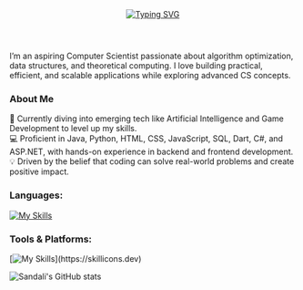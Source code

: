 
<head>
  <meta name="google-site-verification" content="l50Ld6b6I62IgntsSoqWSoLY-4Ywhf37ak-KfF95uTA" />
</head>
<header>
  <a href="https://git.io/typing-svg"><img src="https://readme-typing-svg.demolab.com?font=Fira+Code&size=35&pause=1000&color=C7F7C2&width=500&lines=H+E+L+L+O+!+" alt="Typing SVG" /></a>
</header>
<section align="left">

I’m an aspiring Computer Scientist passionate about algorithm optimization, data structures, and theoretical computing. I love building practical, efficient, and scalable applications while exploring advanced CS concepts.


### About Me  
🌱 Currently diving into emerging tech like Artificial Intelligence and Game Development to level up my skills.  
💻 Proficient in Java, Python, HTML, CSS, JavaScript, SQL, Dart, C#, and ASP.NET, with hands-on experience in backend and frontend development.  
💡 Driven by the belief that coding can solve real-world problems and create positive impact.


<h3>Languages:</h3>
 
 [![My Skills](https://skillicons.dev/icons?i=html,css,js,php,bootstrap,c,dart,java,mysql,py,dotnet)](https://skillicons.dev)
    
<h3>Tools & Platforms:</h3>

[![My Skills](https://skillicons.dev/icons?i=vscode,visualstudio,pycharm,postman,notion,flutter,blender,)](https://skillicons.dev)

![Sandali's GitHub stats](https://github-readme-stats.vercel.app/api?username=sandali45&theme=gotham_icons=true)












